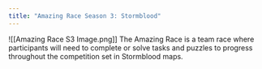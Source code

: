 ```yaml
---
title: "Amazing Race Season 3: Stormblood"
---
```

![[Amazing Race S3 Image.png]]
The Amazing Race is a team race where participants will need to complete or solve tasks and puzzles to progress throughout the competition set in Stormblood maps.